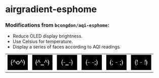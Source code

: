# airgradient-esphome

### Modifications from `bcongdon/aqi-esphome`:
 - Reduce OLED display brightness.
 - Use Celsius for temperature.
 - Display a series of faces according to AQI readings


<table style="border: none;">
  <tbody>
    <tr>
      <td>
        <img src="images/happy.png" alt="Happy Face" title="Happy">
      </td>
      <td>
        <img src="images/moderate.png" alt="Moderate" title="Moderate Face">
      </td>
      <td>
        <img src="images/miffed.png" alt="Miffed" title="Miffed Face">
      </td>
      <td>
        <img src="images/unhealthy.png" alt="Unhealthy" title="Unhealthy Face">
      </td>
      <td>
        <img src="images/vunhealthy.png" alt="Very Unhealthy" title="Very Unhealthy Face">
      </td>
      <td>
        <img src="images/hazardous.png" alt="Hazardous" title="Hazardous Face">
      </td>
    </tr>
  </tbody>
</table>


